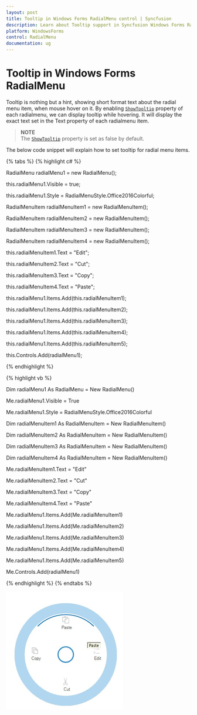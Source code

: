 ```yaml
---
layout: post
title: Tooltip in Windows Forms RadialMenu control | Syncfusion
description: Learn about Tooltip support in Syncfusion Windows Forms RadialMenu control and more details.
platform: WindowsForms
control: RadialMenu
documentation: ug
---
```


# Tooltip in Windows Forms RadialMenu

Tooltip is nothing but a hint, showing short format text about the radial menu item, when mouse hover on it. By enabling [`ShowTooltip`](https://help.syncfusion.com/cr/windowsforms/Syncfusion.Windows.Forms.Tools.RadialMenu.html#Syncfusion_Windows_Forms_Tools_RadialMenu_ShowToolTip) property of each radialmenu, we can display tooltip while hovering. It will display the exact text set in the Text property of each radialmenu item.

>**NOTE**       
 The [`ShowTooltip`](https://help.syncfusion.com/cr/windowsforms/Syncfusion.Windows.Forms.Tools.RadialMenu.html#Syncfusion_Windows_Forms_Tools_RadialMenu_ShowToolTip) property is set as false by default.          


The below code snippet will explain how to set tooltip for radial menu items.

{% tabs %}
{% highlight c# %}

RadialMenu radialMenu1 = new RadialMenu();

this.radialMenu1.Visible = true;

this.radialMenu1.Style = RadialMenuStyle.Office2016Colorful;

RadialMenuItem radialMenuItem1 = new RadialMenuItem();

RadialMenuItem radialMenuItem2 = new RadialMenuItem();

RadialMenuItem radialMenuItem3 = new RadialMenuItem();

RadialMenuItem radialMenuItem4 = new RadialMenuItem();

this.radialMenuItem1.Text = "Edit";

this.radialMenuItem2.Text = "Cut";

this.radialMenuItem3.Text = "Copy";

this.radialMenuItem4.Text = "Paste";

 this.radialMenu1.Items.Add(this.radialMenuItem1);

 this.radialMenu1.Items.Add(this.radialMenuItem2);

 this.radialMenu1.Items.Add(this.radialMenuItem3);

 this.radialMenu1.Items.Add(this.radialMenuItem4);

 this.radialMenu1.Items.Add(this.radialMenuItem5);

 this.Controls.Add(radialMenu1);

{% endhighlight %}

{% highlight vb %}

 Dim radialMenu1 As RadialMenu = New RadialMenu()

Me.radialMenu1.Visible = True

Me.radialMenu1.Style = RadialMenuStyle.Office2016Colorful

Dim radialMenuItem1 As RadialMenuItem = New RadialMenuItem()

Dim radialMenuItem2 As RadialMenuItem = New RadialMenuItem()

Dim radialMenuItem3 As RadialMenuItem = New RadialMenuItem()

Dim radialMenuItem4 As RadialMenuItem = New RadialMenuItem()

Me.radialMenuItem1.Text = "Edit"

Me.radialMenuItem2.Text = "Cut"

Me.radialMenuItem3.Text = "Copy"

Me.radialMenuItem4.Text = "Paste"

Me.radialMenu1.Items.Add(Me.radialMenuItem1)

Me.radialMenu1.Items.Add(Me.radialMenuItem2)

Me.radialMenu1.Items.Add(Me.radialMenuItem3)

Me.radialMenu1.Items.Add(Me.radialMenuItem4)

Me.radialMenu1.Items.Add(Me.radialMenuItem5)

Me.Controls.Add(radialMenu1)

{% endhighlight %}
{% endtabs %}

![Tooltip](ToolTip-Support_images/Tooltip.jpg)
